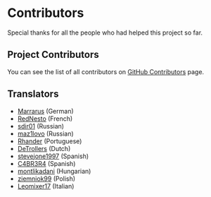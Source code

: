 # Contributors

Special thanks for all the people who had helped this project so far.

## Project Contributors

You can see the list of all contributors
on [GitHub Contributors](https://github.com/jyhsu2000/BannerMaker/graphs/contributors) page.

## Translators

- [Marrarus](https://github.com/Marrarus) (German)
- [RedNesto](https://github.com/RedNesto) (French)
- [sdir01](https://www.spigotmc.org/members/sdir01.238854/) (Russian)
- [maz1lovo](https://github.com/authorless) (Russian)
- [Rhander](https://www.spigotmc.org/members/rhander.103119/) (Portuguese)
- [DeTrollers](https://www.spigotmc.org/members/detrollers.174265/) (Dutch)
- [stevejone1997](https://www.spigotmc.org/members/stevejone1997.432373/) (Spanish)
- [C4BR3R4](https://www.spigotmc.org/members/c4br3r4.26779/) (Spanish)
- [montlikadani](https://www.spigotmc.org/members/toldi.251100/) (Hungarian)
- [ziemniok99](https://www.spigotmc.org/members/ziemniok99.596334/) (Polish)
- [Leomixer17](https://www.spigotmc.org/members/leomixer17.140367/) (Italian)
